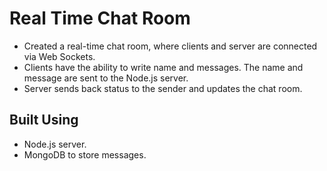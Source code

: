 # Real Time Chat Room

* Created a real-time chat room, where clients and server are connected via Web Sockets.
* Clients have the ability to write name and messages. The name and message are sent to the Node.js server.
* Server sends back status to the sender and updates the chat room.

## Built Using

* Node.js server.
* MongoDB to store messages.
